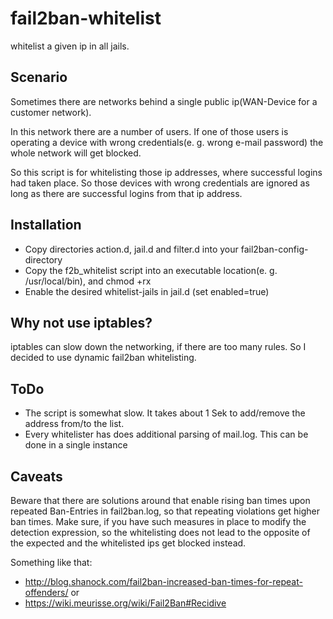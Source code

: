 # fail2ban-whitelist

whitelist a given ip in all jails.

## Scenario

Sometimes there are networks behind a single public ip(WAN-Device for a customer network).

In this network there are a number of users.  If one of those users is operating a device with wrong credentials(e. g. wrong e-mail password) the whole network will get blocked.

So this script is for whitelisting those ip addresses, where successful logins had taken place. So those devices with wrong credentials are ignored as long as there are successful logins from that ip address.

## Installation

 * Copy directories action.d, jail.d and filter.d into your fail2ban-config-directory
 * Copy the f2b\_whitelist script into an executable location(e. g. /usr/local/bin), and chmod +rx
 * Enable the desired whitelist-jails in jail.d (set enabled=true)

## Why not use iptables?

iptables can slow down the networking, if there are too many rules. So I decided to use dynamic fail2ban whitelisting.

## ToDo

  * The script is somewhat slow. It takes about 1 Sek to add/remove the address from/to the list.
  * Every whitelister has does additional parsing of mail.log. This can be done in a single instance

## Caveats

Beware that there are solutions around that enable rising ban times upon repeated Ban-Entries in fail2ban.log, so that repeating violations get higher ban times. Make sure, if you have such measures in place to modify the detection expression, so the whitelisting does not lead to the opposite of the expected and the whitelisted ips get blocked instead.

Something like that:

  * http://blog.shanock.com/fail2ban-increased-ban-times-for-repeat-offenders/ or
  * https://wiki.meurisse.org/wiki/Fail2Ban#Recidive
